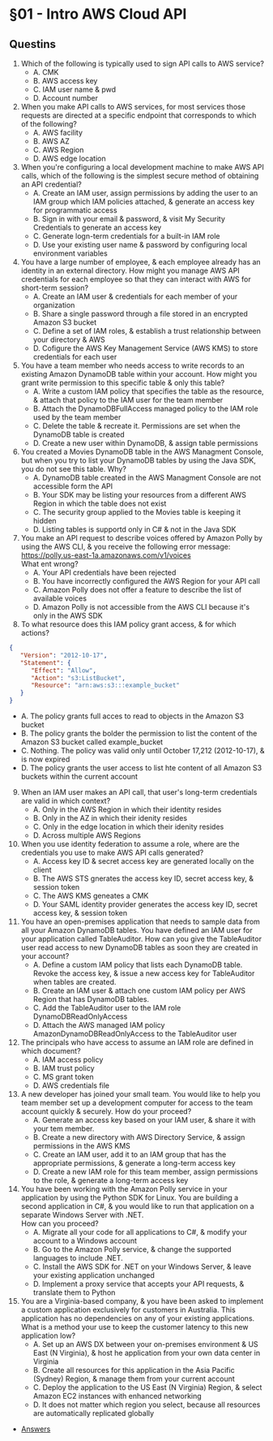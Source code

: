 # §01 - Intro AWS Cloud API

## Questins
1. Which of the following is typically used to sign API calls to AWS service?
    * A. CMK
    * B. AWS access key
    * C. IAM user name & pwd
    * D. Account number
2. When you make API calls to AWS services, for most services those requests are directed at a specific endpoint that corresponds to which of the following?
    * A. AWS facility
    * B. AWS AZ
    * C. AWS Region
    * D. AWS edge location
3. When you're configuring a local development machine to make AWS API calls, which of the following is the simplest secure method of obtaining an API credential?
    * A. Create an IAM user, assign permissions by adding the user to an IAM group which IAM policies attached, & generate an access key for programmatic access
    * B. Sign in with your email & password, & visit My Security Credentials to generate an access key
    * C. Generate logn-term credentials for a built-in IAM role
    * D. Use your existing user name & password by configuring local environment variables
4. You have a large number of employee, & each employee already has an identity in an external directory. How might you manage AWS API credentials for each employee so that they can interact with AWS for short-term session?
    * A. Create an IAM user & credentials for each member of your organization
    * B. Share a single password through a file stored in an encrypted Amazon S3 bucket
    * C. Define a set of IAM roles, & establish a trust relationship between your directory & AWS
    * D. Cofigure the AWS Key Management Service (AWS KMS) to store credentials for each user
5. You have a team member who needs access to write records to an existing Amazon DynamoDB table within your account. How might you grant write permission to this specific table & only this table?
    * A. Write a custom IAM policy that specifies the table as the resource, & attach that policy to the IAM user for the team member
    * B. Attach the DynamoDBFullAccess managed policy to the IAM role used by the team member
    * C. Delete the table & recreate it. Permissions are set when the DynamoDB table is created
    * D. Create a new user within DynamoDB, & assign table permissions
6. You created a Movies DynamoDB table in the AWS Managment Console, but when you try to list your DynamoDB tables by using the Java SDK, you do not see this table. Why?
    * A. DynamoDB table created in the AWS Managment Console are not accessible form the API
    * B. Your SDK may be listing your resources from a different AWS Region in which the table does not exist
    * C. The security group applied to the Movies table is keeping it hidden
    * D. Listing tables is supportd only in C# & not in the Java SDK
7. You make an API request to describe voices offered by Amazon Polly by using the AWS CLI, & you receive the following error message: https://polly.us-east-1a.amazonaws.com/v1/voices<br/>What ent wrong?
   * A. Your API credentials have been rejected
   * B. You have incorrectly configured the AWS Region for your API call
   * C. Amazon Polly does not offer a feature to describe the list of available voices
   * D. Amazon Polly is not accessible from the AWS CLI because it's only in the AWS SDK
8. To what resource does this IAM policy grant access, & for which actions?
````json
{
   "Version": "2012-10-17",
   "Statement": {
      "Effect": "Allow",
      "Action": "s3:ListBucket",
      "Resource": "arn:aws:s3:::example_bucket"
   }
}
````
   * A. The policy grants full acces to read to objects in the Amazon S3 bucket
   * B. The policy grants the bolder the permission to list the content of the Amazon S3 bucket called example_bucket
   * C. Nothing. The policy was valid only until October 17,212 (2012-10-17), & is now expired
   * D. The policy grants the user access to list hte content of all Amazon S3 buckets within the current account
9.  When an IAM user makes an API call, that user's long-term credentials are valid in which context?
    * A. Only in the AWS Region in which their identity resides
    * B. Only in the AZ in which their idenity resides
    * C. Only in the edge location in which their idenity resides
    * D. Across multiple AWS Regions
10. When you use identity federation to assume a role, where are the credentials you use to make AWS API calls generated?
    * A. Access key ID & secret access key are generated locally on the client
    * B. The AWS STS gnerates the access key ID, secret access key, & session token
    * C. The AWS KMS geneates a CMK
    * D. Your SAML identity provider generates the access key ID, secret access key, & session token
11. You have an open-premises application that needs to sample data from all your Amazon DynamoDB tables. You have  defined an IAM user for your application called TableAuditor. How can you give the TableAuditor user read access to new DynamoDB tables as soon they are created in your account?
    * A. Define a custom IAM policy that lists each DynamoDB table. Revoke the access key, & issue a new access key for TableAuditor when tables are created.
    * B. Create an IAM user & attach one custom IAM policy per AWS Region that has DynamoDB tables.
    * C. Add the TableAuditor user to the IAM role DynamoDBReadOnlyAccess
    * D. Attach the AWS managed IAM policy AmazonDynamoDBReadOnlyAccess to the TableAuditor user
12. The principals who have access to assume an IAM role are defined in which document?
    * A. IAM access policy
    * B. IAM trust policy
    * C. MS grant token
    * D. AWS credentials file
13. A new developer has joined your small team. You would like to help you team member set up a development computer for access to the team account quickly & securely. How do your proceed?
    * A. Generate an access key based on your IAM user, & share it with your tem member.
    * B. Create a new directory with AWS Directory Service, & assign permissions in the AWS KMS
    * C. Create an IAM user, add it to an IAM group that has the appropriate permissions, & generate a long-term access key
    * D. Create a new IAM role for this team member, assign permissions to the role, & generate a long-term access key
14. You have been working with the Amazon Polly service in your application by using the Python SDK for Linux. You are building a second application in C#, & you would like to run that application on a separate Windows Server with .NET.<br/>How can you proceed?
    * A. Migrate all your code for all applications to C#, & modify your account to a Windows account
    * B. Go to the Amazon Polly service, & change the supported languages to include .NET.
    * C. Install the AWS SDK for .NET on your Windows Server, & leave your existing application unchanged
    * D. Implement a proxy service that accepts your API requests, & translate them to Python
15. You are a Virginia-based company, & you have been asked to implement a custom application exclusively for customers in Australia. This application has no dependencies on any of your existing applications. What is a method your use to keep the customer latency to this new application low?
    * A. Set up an AWS DX between your on-premises environment & US East (N Virginia), & host he application from your own data center in Virginia
    * B. Create all resources for this application in the Asia Pacific (Sydney) Region, & manage them from your current account
    * C. Deploy the application to the US East (N Virginia) Region, & select Amazon EC2 instances with enhanced networking
    * D. It does not matter which region you select, because all resources are automatically replicated globally
* [Answers]()
